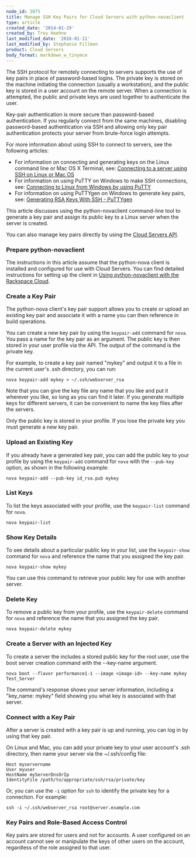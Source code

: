 ```yaml
---
node_id: 3875
title: Manage SSH Key Pairs for Cloud Servers with python-novaclient
type: article
created_date: '2014-01-29'
created_by: Trey Hoehne
last_modified_date: '2016-01-11'
last_modified_by: Stephanie Fillmon
product: Cloud Servers
body_format: markdown_w_tinymce
---
```


The SSH protocol for remotely connecting to servers supports the use of key pairs in place of password-based logins.  The private key is stored on the machine initiating the connection (usually a workstation), and the public key is stored in a user account on the remote server.  When a connection is attempted, the public and private keys are used together to authenticate the user.

Key-pair authentication is more secure than password-based authentication.  If you regularly connect from the same machines, disabling password-based authentication via SSH and allowing only key pair authentication protects your server from brute-force login attempts.

For more information about using SSH to connect to servers, see the following articles:

 - For information on connecting and generating keys on the Linux command line or Mac OS X Terminal, see: [Connecting to a server using SSH on Linux or Mac OS](/howto/connecting-to-a-server-using-ssh-on-linux-or-mac-os)
 - For information on using PuTTY on Windows to make SSH connections, see: [Connecting to Linux from Windows by using PuTTY](/howto/connecting-to-linux-from-windows-by-using-putty)
 - For information on using PuTTYgen on Windows to generate key pairs, see: [Generating RSA Keys With SSH - PuTTYgen](/howto/generating-rsa-keys-with-ssh-puttygen)

This article discusses using the python-novaclient command-line tool to generate a key pair and assign its public key to a Linux server when the server is created.

You can also manage key pairs directly by using the [Cloud Servers API](http://docs.rackspace.com/servers/api/v2/cs-devguide/content/ServersKeyPairs-d1e2545.html).

### Prepare python-novaclient

The instructions in this article assume that the python-nova client is installed and configured for use with Cloud Servers.  You can find detailed instructions for setting up the client in [Using python-novaclient with the Rackspace Cloud](/howto/using-python-novaclient-with-the-rackspace-cloud).

### Create a Key Pair

The python-nova client's key pair support allows you to create or upload an existing key pair and associate it with a name you can then reference in build operations.

You can create a new key pair by using the `keypair-add` command for `nova`.  You pass a name for the key pair as an argument.  The public key is then stored in your user profile via the API.  The output of the command is the private key.

For example, to create a key pair named "mykey" and output it to a file in the current user's .ssh directory, you can run:

    nova keypair-add mykey > ~/.ssh/webserver_rsa

Note that you can give the key file any name that you like and put it wherever you like, so long as you can find it later.  If you generate multiple keys for different servers, it can be convenient to name the key files after the servers.

Only the public key is stored in your profile.  If you lose the private key you must generate a new key pair.

### Upload an Existing Key

If you already have a generated key pair, you can add the public key to your profile by using the `keypair-add` command for `nova` with the `--pub-key` option, as shown in the following example:

    nova keypair-add --pub-key id_rsa.pub mykey

### List Keys

To list the keys associated with your profile, use the `keypair-list` command for `nova`.

    nova keypair-list

### Show Key Details

To see details about a particular public key in your list, use the `keypair-show` command for `nova`  and reference the name that you assigned the key pair.

    nova keypair-show mykey

You can use this command to retrieve your public key for use with another server.

### Delete Key

To remove a public key from your profile, use the `keypair-delete` command for `nova` and reference the name that you assigned the key pair.

    nova keypair-delete mykey

### Create a Server with an Injected Key

To create a server the includes a stored public key for the root user, use the boot server creation command with the --key-name argument.

    nova boot --flavor performance1-1 --image <image-id> --key-name mykey Test_Server

The command's response shows your server information, including a
"key_name: mykey" field showing you what key is associated with that
server.

### Connect with a Key Pair

After a server is created with a key pair is up and running, you can log in by using that key pair.

On Linux and Mac, you can add your private key to your user account's .ssh directory, then name your server via the ~/.ssh/config file:

    Host myservername
    User myuser
    HostName myServerDnsOrIp
    IdentityFile /path/to/appropriate/ssh/rsa/private/key

Or, you can use the `-i` option for `ssh` to identify the private key for a connection.  For example:

    ssh -i ~/.ssh/webserver_rsa root@server.example.com

### Key Pairs and Role-Based Access Control

Key pairs are stored for users and not for accounts. A user configured on an account cannot see or manipulate the keys of other users on the account, regardless of the role assigned to that user.
